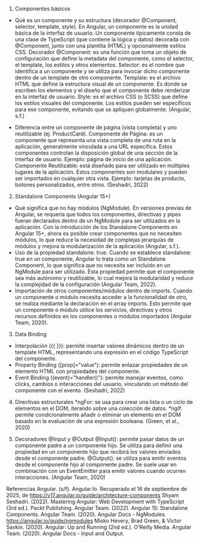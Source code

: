 1. Componentes básicos
- Qué es un componente y su estructura (decorador @Component, selector, template, style).
En Angular, un componente es la unidad básica de la interfaz de usuario. Un componente típicamente consta de una clase de TypeScript (que contiene la lógica y datos) decorada con @Component, junto con una plantilla (HTML) y opcionalmente estilos CSS.
Decorador @Component: es una función que toma un objeto de configuración que define la metadata del componente, como el selector, el template, los estilos y otros elementos.
Selector: es el nombre que identifica a un componente y se utiliza para invocar dicho componente dentro de un template de otro componente.
Template: es el archivo HTML que define la estructura visual de un componente. Es donde se escriben los elementos y el diseño que el componente debe renderizar en la interfaz de usuario.
Style: es el archivo CSS (o SCSS) que define los estilos visuales del componente. Los estilos pueden ser específicos para ese componente, evitando que se apliquen globalmente.
(Angular, s.f.)

- Diferencia entre un componente de página (vista completa) y uno reutilizable (ej. ProductCard).
Componente de Página: es un componente que representa una vista completa de una ruta en la aplicación, generalmente vinculada a una URL específica. Estos componentes controlan la disposición global de una sección de la interfaz de usuario. Ejemplo: página de inicio de
una aplicación.
Componente Reutilizable: está diseñado para ser utilizado en múltiples lugares de la aplicación. Estos componentes son modulares y pueden ser importados en cualquier otra vista. Ejemplo: tarjetas de producto, botones personalizados, entre otros.
(Seshadri, 2022)

2. Standalone Components (Angular 15+)
- Qué significa que no hay módulos (NgModule).
En versiones previas de Angular, se requería que todos los componentes, directivas y pipes fueran declarados dentro de un NgModule para ser utilizados en la aplicación. Con la introducción de los Standalone Components en Angular 15+, ahora es posible crear componentes
que no necesiten módulos, lo que reduce la necesidad de complejas jerarquías de módulos y mejora la modularización de la aplicación (Angular, s.f.).
- Uso de la propiedad standalone: true.
Cuando se establece standalone: true en un componente, Angular lo trata como un Standalone Component, lo que significa que no necesita ser incluido en un NgModule para ser utilizado. Esta propiedad permite que el componente sea más autónomo y reutilizable, lo cual
mejora la modularidad y reduce la complejidad de la configuración (Angular Team, 2022).
- Importación de otros componentes/módulos dentro de imports.
Cuando un componente o módulo necesita acceder a la funcionalidad de otro, se realiza mediante la declaración en el array imports. Esto permite que un componente o módulo utilice los servicios, directivas y otros recursos definidos en los componentes o módulos
importados (Angular Team, 2020).

3. Data Binding
- Interpolación ({{ }}): permite insertar valores dinámicos dentro de un template HTML, representando una expresión en el código TypeScript del componente.
- Property Binding ([prop]="value"): permite enlazar propiedades de un elemento HTML con propiedades del componente.
- Event Binding ((event)="handler()"): permite manejar eventos, como clicks, cambios o interacciones del usuario, vinculando un método del componente con el evento.
(Seshadri, 2022)

4. Directivas estructurales
*ngFor: se usa para crear una lista o un ciclo de elementos en el DOM, iterando sobre una colección de datos.
*ngIf: permite condicionalmente añadir o eliminar un elemento en el DOM basado en la evaluación de una expresión booleana.
(Green, et al., 2020)

5. Decoradores @Input y @Output
@Input(): permite pasar datos de un componente padre a un componente hijo. Se utiliza para definir una propiedad en un componente hijo que recibirá los valores enviados desde el componente padre.
@Output(): se utiliza para emitir eventos desde el componente hijo al componente padre. Se suele usar en combinación con un EventEmitter para emitir valores cuando ocurren interacciones.
(Angular Team, 2020)

Referencias
Angular. (s/f). Angular.Io. Recuperado el 16 de septiembre de 2025, de https://v17.angular.io/guide/architecture-components
Shyam Seshadri. (2022). Mastering Angular: Web Development with TypeScript (3rd ed.). Packt Publishing.
Angular Team. (2022). Angular 15: Standalone Components.
Angular Team. (2020). Angular Docs - NgModules. https://angular.io/guide/ngmodules
Misko Hevery, Brad Green, & Victor Savkin. (2020). Angular: Up and Running (2nd ed.). O'Reilly Media.
Angular Team. (2020). Angular Docs - Input and Output.
